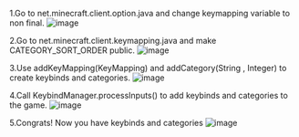 1.Go to net.minecraft.client.option.java and change keymapping variable to non final.
![image](https://user-images.githubusercontent.com/103489620/166139178-06c2b936-ad07-44a5-89d4-a69abc783b12.png)

2.Go to net.minecraft.client.keymapping.java and make CATEGORY_SORT_ORDER public.
![image](https://user-images.githubusercontent.com/103489620/166139475-0b831f05-2973-4afc-803c-5cbade98a561.png)

3.Use addKeyMapping(KeyMapping) and addCategory(String , Integer) to create keybinds and categories.
![image](https://user-images.githubusercontent.com/103489620/166139239-00d4e84c-63a5-4127-a430-685ff8abae72.png)

4.Call KeybindManager.processInputs() to add keybinds and categories to the game.
![image](https://user-images.githubusercontent.com/103489620/166139261-76c933f4-75b8-4375-bd08-fcfa6e465999.png)

5.Congrats! Now you have keybinds and categories
![image](https://user-images.githubusercontent.com/103489620/166139602-5b8f225b-88ee-4b8c-9a67-a8835688b7b1.png)
